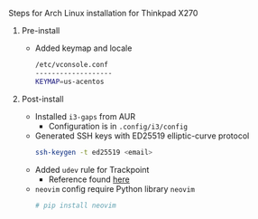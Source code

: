 Steps for Arch Linux installation for Thinkpad X270

1. Pre-install

	* Added keymap and locale
		```bash
		/etc/vconsole.conf
		-------------------
		KEYMAP=us-acentos
		```

2. Post-install


	* Installed `i3-gaps` from AUR
		* Configuration is in `.config/i3/config`
	* Generated SSH keys with ED25519 elliptic-curve protocol
		```bash
		ssh-keygen -t ed25519 <email>
		```
	* Added `udev` rule for Trackpoint
		* Reference found [here](https://wiki.archlinux.org/index.php/TrackPoint)
    * `neovim` config require Python library `neovim`
        ```bash
        # pip install neovim
        ```
